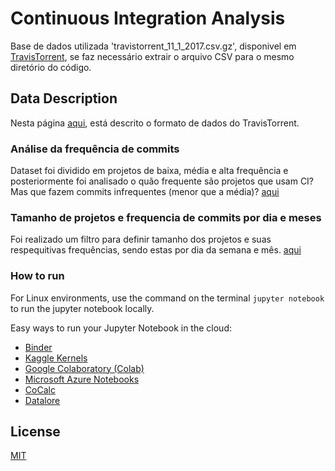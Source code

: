 # Continuous Integration Analysis

Base de dados utilizada  'travistorrent_11_1_2017.csv.gz',  disponivel em <a href="https://travistorrent.testroots.org/page_access/">TravisTorrent</a>, se faz necessário extrair o arquivo CSV para o mesmo diretório do código.

## Data Description

Nesta página <a href="https://travistorrent.testroots.org/page_dataformat/">aqui</a>, está descrito o formato de dados do TravisTorrent.


### Análise da frequência de commits
Dataset foi dividido em projetos de baixa, média e alta frequência e posteriormente foi analisado o quão frequente são projetos que usam CI? Mas que fazem commits infrequentes (menor que a média)? <a href="https://github.com/wagnerfns/ci-analysis/blob/master/src/analise_%20requencia_commits%20.ipynb">aqui</a>

### Tamanho de projetos e frequencia de commits por dia e meses
Foi realizado um filtro para definir tamanho dos projetos e suas respequitivas frequências, sendo estas por dia da semana e mês. <a href="https://github.com/wagnerfns/ci-analysis/blob/master/src/project_size_week_frequency.ipynb">aqui</a>

### How to run
For Linux environments, use the command on the terminal ```jupyter notebook``` to run the jupyter notebook locally.

Easy ways to run your Jupyter Notebook in the cloud:

* <a href="https://mybinder.org/">Binder</a>
* <a href="https://www.kaggle.com/kernels">Kaggle Kernels</a>
* <a href="https://colab.research.google.com/notebooks/welcome.ipynb">Google Colaboratory (Colab)</a>
* <a href="https://notebooks.azure.com/">Microsoft Azure Notebooks</a>
* <a href="https://cocalc.com/">CoCalc</a>
* <a href="https://datalore.io/">Datalore</a>

##  License
<a href="https://github.com/wagnerfns/ci-analysis/blob/master/LICENSE">MIT</a>
